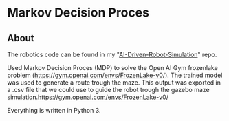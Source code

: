 # Markov Decision Proces 

## About
The robotics code can be found in my "[AI-Driven-Robot-Simulation](https://github.com/TheRealJonathanPeers/AI-Driven-Robot-Simulation)" repo.

Used Markov Decision Proces (MDP) to solve the Open AI Gym frozenlake problem (https://gym.openai.com/envs/FrozenLake-v0/).
The trained model was used to generate a route trough the maze. 
This output was exported in a .csv file that we could use to guide the robot trough the gazebo maze simulation.https://gym.openai.com/envs/FrozenLake-v0/

Everything is written in Python 3.
